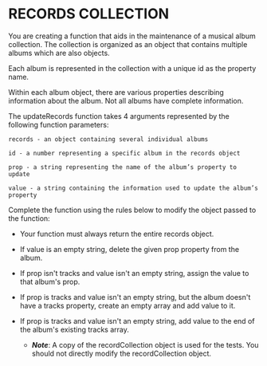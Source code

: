 # RECORDS COLLECTION

You are creating a function that aids in the maintenance of a musical album collection. The collection is organized as an object that contains 
multiple albums which are also objects. 

Each album is represented in the collection with a unique id as the property name. 

Within each album object, there are various properties describing information about the album. Not all albums have complete information.

The updateRecords function takes 4 arguments represented by the following function parameters:

    records - an object containing several individual albums
    
    id - a number representing a specific album in the records object
    
    prop - a string representing the name of the album’s property to update
    
    value - a string containing the information used to update the album’s property
    

Complete the function using the rules below to modify the object passed to the function:

- Your function must always return the entire records object.
- If value is an empty string, delete the given prop property from the album.
- If prop isn't tracks and value isn't an empty string, assign the value to that album's prop.
- If prop is tracks and value isn't an empty string, but the album doesn't have a tracks property, create an empty array and add value to it.
- If prop is tracks and value isn't an empty string, add value to the end of the album's existing tracks array.
  
  - ***Note***: A copy of the recordCollection object is used for the tests. You should not directly modify the recordCollection object.

